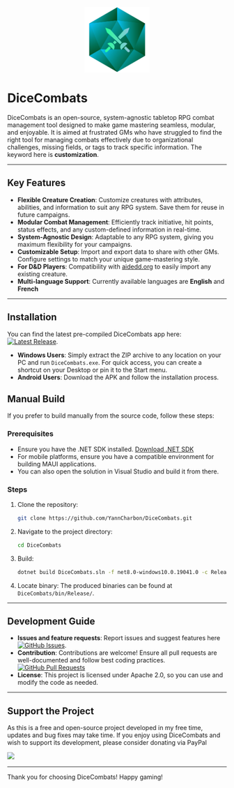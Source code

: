 <p align="center">
   <img src="DiceCombats/wwwroot/dicecombats_logo.svg" alt="DiceCombats" width="150" height="auto" />
</p>

# DiceCombats

DiceCombats is an open-source, system-agnostic tabletop RPG combat management tool designed to make game mastering seamless, modular, and enjoyable. It is aimed at frustrated GMs who have struggled to find the right tool for managing combats effectively due to organizational challenges, missing fields, or tags to track specific information. The keyword here is **customization**.

---

## Key Features

- **Flexible Creature Creation**: Customize creatures with attributes, abilities, and information to suit any RPG system. Save them for reuse in future campaigns.
- **Modular Combat Management**: Efficiently track initiative, hit points, status effects, and any custom-defined information in real-time.
- **System-Agnostic Design**: Adaptable to any RPG system, giving you maximum flexibility for your campaigns.
- **Customizable Setup**: Import and export data to share with other GMs. Configure settings to match your unique game-mastering style.
- **For D&D Players**: Compatibility with [aidedd.org](https://www.aidedd.org/en/) to easily import any existing creature.
- **Multi-language Support**: Currently available languages are **English** and **French**

---

## Installation

You can find the latest pre-compiled DiceCombats app here: [![Latest Release](https://img.shields.io/github/v/release/YannCharbon/DiceCombats?style=for-the-badge)](https://github.com/YannCharbon/DiceCombats/releases/latest).

- **Windows Users**: Simply extract the ZIP archive to any location on your PC and run `DiceCombats.exe`. For quick access, you can create a shortcut on your Desktop or pin it to the Start menu.
- **Android Users**: Download the APK and follow the installation process.

## Manual Build

If you prefer to build manually from the source code, follow these steps:

### Prerequisites
- Ensure you have the .NET SDK installed. [Download .NET SDK](https://dotnet.microsoft.com/download)
- For mobile platforms, ensure you have a compatible environment for building MAUI applications.
- You can also open the solution in Visual Studio and build it from there.

### Steps
1. Clone the repository:
   ```bash
   git clone https://github.com/YannCharbon/DiceCombats.git
   ```
2. Navigate to the project directory:
   ```bash
   cd DiceCombats
   ```
3. Build:
   ```bash
   dotnet build DiceCombats.sln -f net8.0-windows10.0.19041.0 -c Release -p:RuntimeIdentifierOverride=win10-x64 -p:WindowsPackageType=None -p:IncludeAllContentForSelfExtract=true -p:PublishReadyToRun=true -p:IncludeNativeLibrariesForSelfExtract=true
   ```
4. Locate binary:
   The produced binaries can be found at `DiceCombats/bin/Release/`.

---

## Development Guide

- **Issues and feature requests**: Report issues and suggest features here [![GitHub Issues](https://img.shields.io/github/issues/YannCharbon/DiceCombats?style=for-the-badge)](https://github.com/YannCharbon/DiceCombats/issues).
- **Contribution**: Contributions are welcome! Ensure all pull requests are well-documented and follow best coding practices. [![GitHub Pull Requests](https://img.shields.io/github/issues-pr/YannCharbon/DiceCombats?style=for-the-badge)](https://github.com/YannCharbon/DiceCombats/pulls)
- **License**: This project is licensed under Apache 2.0, so you can use and modify the code as needed.

---

## Support the Project

As this is a free and open-source project developed in my free time, updates and bug fixes may take time. If you enjoy using DiceCombats and wish to support its development, please consider donating via PayPal

[![](https://www.paypalobjects.com/en_US/i/btn/btn_donateCC_LG.gif)](https://www.paypal.com/donate/?hosted_button_id=4X9ZURL5T4E6N)


---

Thank you for choosing DiceCombats! Happy gaming!
